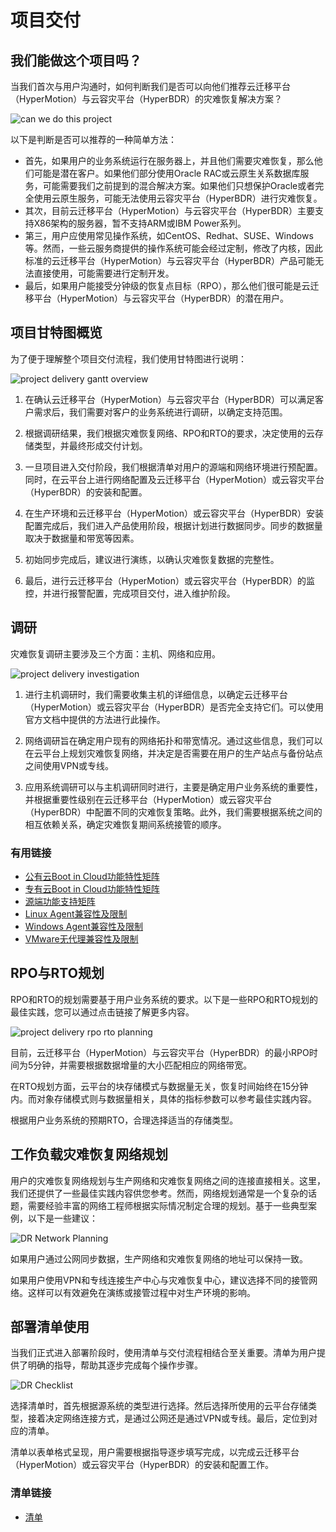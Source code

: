 # 项目交付

## 我们能做这个项目吗？

当我们首次与用户沟通时，如何判断我们是否可以向他们推荐云迁移平台（HyperMotion）与云容灾平台（HyperBDR）的灾难恢复解决方案？

![can we do this project](./images/project-delivery-can-we-do-this-project.png)

以下是判断是否可以推荐的一种简单方法：
* 首先，如果用户的业务系统运行在服务器上，并且他们需要灾难恢复，那么他们可能是潜在客户。如果他们部分使用Oracle RAC或云原生关系数据库服务，可能需要我们之前提到的混合解决方案。如果他们只想保护Oracle或者完全使用云原生服务，可能无法使用云容灾平台（HyperBDR）进行灾难恢复。
* 其次，目前云迁移平台（HyperMotion）与云容灾平台（HyperBDR）主要支持X86架构的服务器，暂不支持ARM或IBM Power系列。
* 第三，用户应使用常见操作系统，如CentOS、Redhat、SUSE、Windows等。然而，一些云服务商提供的操作系统可能会经过定制，修改了内核，因此标准的云迁移平台（HyperMotion）与云容灾平台（HyperBDR）产品可能无法直接使用，可能需要进行定制开发。
* 最后，如果用户能接受分钟级的恢复点目标（RPO），那么他们很可能是云迁移平台（HyperMotion）与云容灾平台（HyperBDR）的潜在用户。

## 项目甘特图概览

为了便于理解整个项目交付流程，我们使用甘特图进行说明：

![project delivery gantt overview](./images/project-delivery-gantt.png)

1. 在确认云迁移平台（HyperMotion）与云容灾平台（HyperBDR）可以满足客户需求后，我们需要对客户的业务系统进行调研，以确定支持范围。

2. 根据调研结果，我们根据灾难恢复网络、RPO和RTO的要求，决定使用的云存储类型，并最终形成交付计划。

3. 一旦项目进入交付阶段，我们根据清单对用户的源端和网络环境进行预配置。同时，在云平台上进行网络配置及云迁移平台（HyperMotion）或云容灾平台（HyperBDR）的安装和配置。

4. 在生产环境和云迁移平台（HyperMotion）或云容灾平台（HyperBDR）安装配置完成后，我们进入产品使用阶段，根据计划进行数据同步。同步的数据量取决于数据量和带宽等因素。

5. 初始同步完成后，建议进行演练，以确认灾难恢复数据的完整性。

6. 最后，进行云迁移平台（HyperMotion）或云容灾平台（HyperBDR）的监控，并进行报警配置，完成项目交付，进入维护阶段。

## 调研

灾难恢复调研主要涉及三个方面：主机、网络和应用。

![project delivery investigation](./images/project-delivery-investigation.png)

1. 进行主机调研时，我们需要收集主机的详细信息，以确定云迁移平台（HyperMotion）或云容灾平台（HyperBDR）是否完全支持它们。可以使用官方文档中提供的方法进行此操作。

2. 网络调研旨在确定用户现有的网络拓扑和带宽情况。通过这些信息，我们可以在云平台上规划灾难恢复网络，并决定是否需要在用户的生产站点与备份站点之间使用VPN或专线。

3. 应用系统调研可以与主机调研同时进行，主要是确定用户业务系统的重要性，并根据重要性级别在云迁移平台（HyperMotion）或云容灾平台（HyperBDR）中配置不同的灾难恢复策略。此外，我们需要根据系统之间的相互依赖关系，确定灾难恢复期间系统接管的顺序。

### 有用链接

* [公有云Boot in Cloud功能特性矩阵](https://oneprocloud.feishu.cn/sheets/S7LisoSWdhm2G4t0rdycwxEunEd?sheet=1OatFu)
* [专有云Boot in Cloud功能特性矩阵](https://oneprocloud.feishu.cn/sheets/S7LisoSWdhm2G4t0rdycwxEunEd?sheet=2fOzMl)
* [源端功能支持矩阵](https://oneprocloud.feishu.cn/sheets/S7LisoSWdhm2G4t0rdycwxEunEd?sheet=0hEfBi)
* [Linux Agent兼容性及限制](/product-overview/limitations/linux-agent.html)
* [Windows Agent兼容性及限制](/product-overview/limitations/windows-agent.html)
* [VMware无代理兼容性及限制](/product-overview/limitations/vmware-agentless.html)

## RPO与RTO规划

RPO和RTO的规划需要基于用户业务系统的要求。以下是一些RPO和RTO规划的最佳实践，您可以通过点击链接了解更多内容。

![project delivery rpo rto planning](./images/project-delivery-rpo-rto-planning.png)

目前，云迁移平台（HyperMotion）与云容灾平台（HyperBDR）的最小RPO时间为5分钟，并需要根据数据增量的大小匹配相应的网络带宽。

在RTO规划方面，云平台的块存储模式与数据量无关，恢复时间始终在15分钟内。而对象存储模式则与数据量相关，具体的指标参数可以参考最佳实践内容。

根据用户业务系统的预期RTO，合理选择适当的存储类型。

## 工作负载灾难恢复网络规划

用户的灾难恢复网络规划与生产网络和灾难恢复网络之间的连接直接相关。这里，我们还提供了一些最佳实践内容供您参考。然而，网络规划通常是一个复杂的话题，需要经验丰富的网络工程师根据实际情况制定合理的规划。基于一些典型案例，以下是一些建议：

![DR Network Planning](./images/project-delivery-network-planning.png)

如果用户通过公网同步数据，生产网络和灾难恢复网络的地址可以保持一致。

如果用户使用VPN和专线连接生产中心与灾难恢复中心，建议选择不同的接管网络。这样可以有效避免在演练或接管过程中对生产环境的影响。

## 部署清单使用

当我们正式进入部署阶段时，使用清单与交付流程相结合至关重要。清单为用户提供了明确的指导，帮助其逐步完成每个操作步骤。

![DR Checklist](./images/project-delivery-checklist.png)

选择清单时，首先根据源系统的类型进行选择。然后选择所使用的云平台存储类型，接着决定网络连接方式，是通过公网还是通过VPN或专线。最后，定位到对应的清单。

清单以表单格式呈现，用户需要根据指导逐步填写完成，以完成云迁移平台（HyperMotion）或云容灾平台（HyperBDR）的安装和配置工作。

### 清单链接

* [清单](/checklist/dr-checklist.html)
